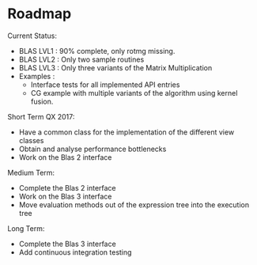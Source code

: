 Roadmap
====================


Current Status:

* BLAS LVL1 : 90% complete, only rotmg missing.
* BLAS LVL2 : Only two sample routines
* BLAS LVL3 : Only three variants of the Matrix Multiplication
* Examples :
  * Interface tests for all implemented API entries
  * CG example with multiple variants of the algorithm using kernel fusion.

Short Term QX 2017:

* Have a common class for the implementation of the different view classes
* Obtain and analyse performance bottlenecks
* Work on the Blas 2 interface

Medium Term:

* Complete the Blas 2 interface
* Work on the Blas 3 interface
* Move evaluation methods out of the expression tree into the execution tree


Long Term:

* Complete the Blas 3 interface
* Add continuous integration testing 
